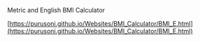 Metric and English BMI Calculator

[https://purusoni.github.io/Websites/BMI_Calculator/BMI_E.html](https://purusoni.github.io/Websites/BMI_Calculator/BMI_E.html)
